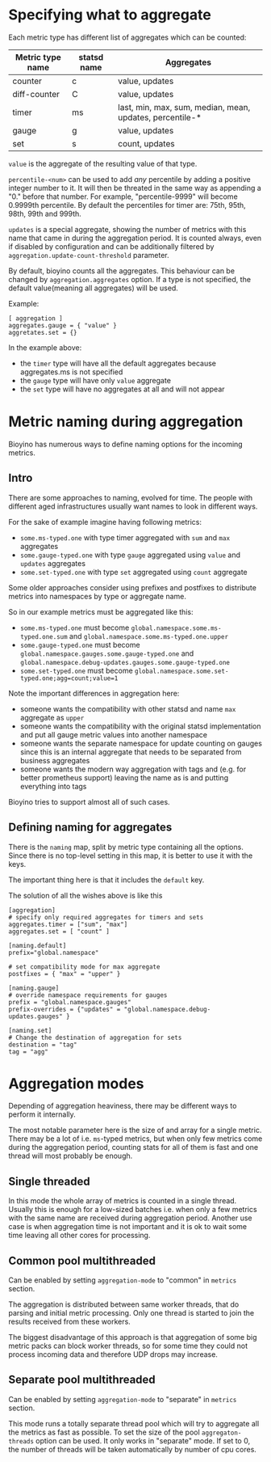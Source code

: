 # Specifying what to aggregate

Each metric type has different list of aggregates which can be counted:

| Metric type name | statsd name | Aggregates |
| ---           | ---   | --- |
| counter       | c     | value, updates |
| diff-counter  | C     | value, updates |
| timer         | ms    | last, min, max, sum, median, mean, updates, percentile-\* |
| gauge         | g     | value, updates |
| set           | s     | count, updates |

`value` is the aggregate of the resulting value of that type.

`percentile-<num>` can be used to add *any* percentile by adding a positive integer number to it.
It will then be threated in the same way as appending a "0." before that number. For example, "percentile-9999" will become 0.9999th percentile.
By default the percentiles for timer are: 75th, 95th, 98th, 99th and 999th.

`updates` is a special aggregate, showing the number of metrics with this name that came in during the aggregation period.
It is counted always, even if disabled by configuration and can be additionally filtered by `aggregation.update-count-threshold` parameter.

By default, bioyino counts all the aggregates. This behaviour can be changed by `aggregation.aggregates` option.
If a type is not specified, the default value(meaning all aggregates) will be used.

Example:
```
[ aggregation ]
aggregates.gauge = { "value" }
aggretates.set = {}
```

In the example above:
* the `timer` type will have all the default aggregates because aggregates.ms is not specified
* the `gauge` type will have only `value` aggregate
* the `set` type will have no aggregates at all and will not appear

# Metric naming during aggregation

Bioyino has numerous ways to define naming options for the incoming metrics.

## Intro

There are some approaches to naming, evolved for time. The people with different aged infrastructures usually want names to look in different ways.

For the sake of example imagine having following metrics:

* `some.ms-typed.one` with type timer aggregated with `sum` and `max` aggregates
* `some.gauge-typed.one` with type `gauge` aggregated using `value` and `updates` aggregates
* `some.set-typed.one` with type `set` aggregated using `count` aggregate

Some older approaches consider using prefixes and postfixes to distribute metrics into namespaces by type or aggregate name.

So in our example metrics must be aggregated like this:
* `some.ms-typed.one` must become `global.namespace.some.ms-typed.one.sum` and `global.namespace.some.ms-typed.one.upper`
* `some.gauge-typed.one` must become `global.namespace.gauges.some.gauge-typed.one` and `global.namespace.debug-updates.gauges.some.gauge-typed.one`
* `some.set-typed.one` must become `global.namespace.some.set-typed.one;agg=count;value=1`

Note the important differences in aggregation here:
* someone wants the compatibility with other statsd and name `max` aggregate as `upper`
* someone wants the compatibility with the original statsd implementation and put all gauge metric values into another namespace
* someone wants the separate namespace for update counting on gauges since this is an internal aggregate that needs to be separated from business aggregates
* someone wants the modern way aggregation with tags and (e.g. for better prometheus support) leaving the name as is and putting everything into tags

Bioyino tries to support almost all of such cases.

## Defining naming for aggregates

There is the `naming` map, split by metric type containing all the options. Since there is no top-level setting in this map, it is better to use it with the keys.

The important thing here is that it includes the `default` key.

The solution of all the wishes above is like this

```
[aggregation]
# specify only required aggregates for timers and sets
aggregates.timer = ["sum", "max"]
aggregates.set = [ "count" ]

[naming.default]
prefix="global.namespace"

# set compatibility mode for max aggregate
postfixes = { "max" = "upper" }

[naming.gauge]
# override namespace requirements for gauges
prefix = "global.namespace.gauges"
prefix-overrides = {"updates" = "global.namespace.debug-updates.gauges" }

[naming.set]
# Change the destination of aggregation for sets
destination = "tag"
tag = "agg"
```

# Aggregation modes
Depending of aggregation heaviness, there may be different ways to perform it internally.

The most notable parameter here is the size of and array for a single metric. There may be a lot of i.e. `ms`-typed
metrics, but when only few metrics come during the aggregation period, counting stats for all of them is fast and one
thread will most probably be enough.

## Single threaded
In this mode the whole array of metrics is counted in a single thread. Usually this is enough for a low-sized batches
i.e. when only a few metrics with the same name are received during aggregation period. Another use case is when
aggregation time is not important and it is ok to wait some time leaving all other cores for processing.

## Common pool multithreaded
Can be enabled by setting `aggregation-mode` to "common" in `metrics` section.

The aggregation is distributed between same worker threads, that do parsing and initial metric processing.
Only one thread is started to join the results received from these workers.

The biggest disadvantage of this approach is that aggregation of some big metric packs can block worker threads, so for
some time they could not process incoming data and therefore UDP drops may increase.

## Separate pool multithreaded
Can be enabled by setting `aggregation-mode` to "separate" in `metrics` section.

This mode runs a totally separate thread pool which will try to aggregate all the metrics as fast as possible.
To set the size of the pool `aggregaton-threads` option can be used. It only works in "separate" mode. If set to 0,
the number of threads will be taken automatically by number of cpu cores.
